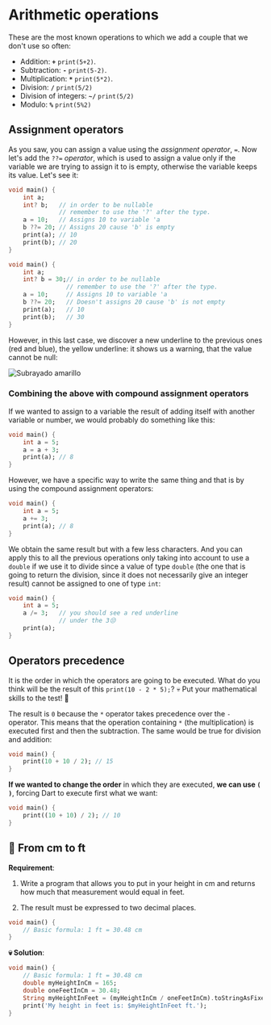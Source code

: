 # Arithmetic operations

These are the most known operations to which we add a couple that we don't use so often:

- Addition: __`+`__ `print(5+2)`.
- Subtraction: __`-`__ `print(5-2)`.
- Multiplication: __`*`__ `print(5*2)`.
- Division: __`/`__ `print(5/2)`
- Division of integers: __`~/`__ `print(5/2)`
- Modulo: __`%`__ `print(5%2)`

## Assignment operators

As you saw, you can assign a value using the _assignment operator_, `=`. Now let's add the `??=` _operator_, which is used to assign a value only if the variable we are trying to assign it to is empty, otherwise the variable keeps its value. Let's see it:

```dart
void main() {
    int a;
    int? b;   // in order to be nullable 
              // remember to use the '?' after the type.
    a = 10;   // Assigns 10 to variable 'a
    b ??= 20; // Assigns 20 cause 'b' is empty
    print(a); // 10
    print(b); // 20
}
```

```dart
void main() {
    int a;
    int? b = 30;// in order to be nullable 
                // remember to use the '?' after the type.
    a = 10;     // Assigns 10 to variable 'a
    b ??= 20;   // Doesn't assigns 20 cause 'b' is not empty
    print(a);   // 10
    print(b);   // 30
}
```

However, in this last case, we discover a new underline to the previous ones (red and blue), the yellow underline: it shows us a warning, that the value cannot be null:

![Subrayado amarillo](https://raw.githubusercontent.com/themonkslab/courses/main/dart/2.Dart_b%C3%A1sico/12.1_subrayado_amarillo.png)

### Combining the above with compound assignment operators

If we wanted to assign to a variable the result of adding itself with another variable or number, we would probably do something like this:

```dart
void main() {
    int a = 5;
    a = a + 3;
    print(a); // 8
}
```

However, we have a specific way to write the same thing and that is by using the compound assignment operators:

```dart
void main() {
    int a = 5;
    a += 3;
    print(a); // 8
}
```

We obtain the same result but with a few less characters. And you can apply this to all the previous operations only taking into account to use a `double` if we use it to divide since a value of type `double` (the one that is going to return the division, since it does not necessarily give an integer result) cannot be assigned to one of type `int`:

```dart
void main() {
    int a = 5;
    a /= 3;   // you should see a red underline 
              // under the 3😒
    print(a); 
}
```

## Operators precedence

It is the order in which the operators are going to be executed. What do you think will be the result of this `print(10 - 2 * 5);`? 💀 Put your mathematical skills to the test! 🤣

The result is `0` because the `*` operator takes precedence over the `-` operator. This means that the operation containing `*` (the multiplication) is executed first and then the subtraction. The same would be true for division and addition:

```dart
void main() {
    print(10 + 10 / 2); // 15
}
```

__If we wanted to change the order__ in which they are executed, __we can use `( )`__, forcing Dart to execute first what we want:

```dart
void main() {
    print((10 + 10) / 2); // 10
}
```

## 💪 From cm to ft

__Requirement__:

1. Write a program that allows you to put in your height in cm and returns how much that measurement would equal in feet.

2. The result must be expressed to two decimal places.

```dart
void main() {
    // Basic formula: 1 ft = 30.48 cm
}
```

__💀 Solution__:

```dart
void main() {
    // Basic formula: 1 ft = 30.48 cm
    double myHeightInCm = 165;
    double oneFeetInCm = 30.48;
    String myHeightInFeet = (myHeightInCm / oneFeetInCm).toStringAsFixed(2);
    print('My height in feet is: $myHeightInFeet ft.');
}
```
